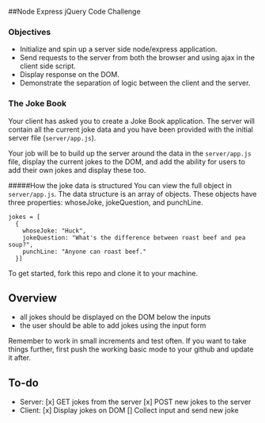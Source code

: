 ##Node Express jQuery Code Challenge

### Objectives
- Initialize and spin up a server side node/express application.
- Send requests to the server from both the browser and using ajax in the client side script.
- Display response on the DOM.
- Demonstrate the separation of logic between the client and the server.

### The Joke Book

Your client has asked you to create a Joke Book application. The server will contain all the current joke data and you have been provided with the initial server file (```server/app.js```).

Your job will be to build up the server around the data in the ```server/app.js``` file, display the current jokes to the DOM, and add the ability for users to add their own jokes and display these too.

#####How the joke data is structured
You can view the full object in ```server/app.js```. The data structure is an array of objects. These objects have three properties: whoseJoke, jokeQuestion, and punchLine.

```
jokes = [
  {
    whoseJoke: "Huck",
    jokeQuestion: "What's the difference between roast beef and pea soup?",
    punchLine: "Anyone can roast beef."
  }]
```

To get started, fork this repo and clone it to your machine.

Overview
--------
* all jokes should be displayed on the DOM below the inputs
* the user should be able to add jokes using the input form

Remember to work in small increments and test often. If you want to take things further, first push the working basic mode to your github and update it after.

To-do
-----
* Server:
[x] GET jokes from the server
[x] POST new jokes to the server
* Client:
[x] Display jokes on DOM
[] Collect input and send new joke
